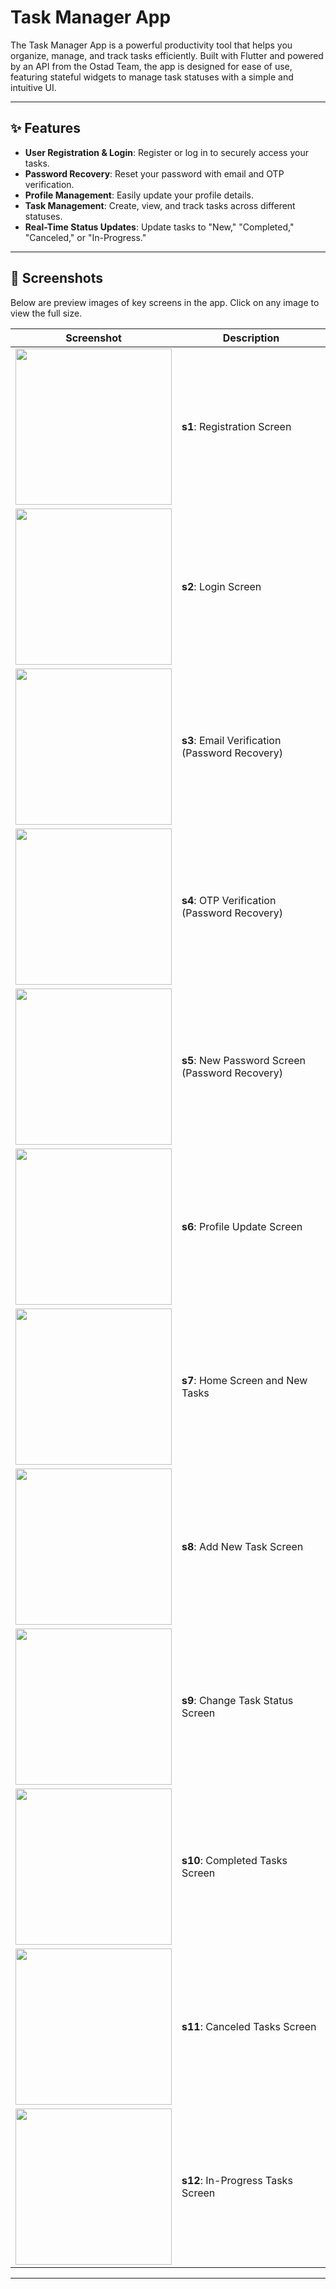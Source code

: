 # Task Manager App

The Task Manager App is a powerful productivity tool that helps you organize, manage, and track tasks efficiently. Built with Flutter and powered by an API from the Ostad Team, the app is designed for ease of use, featuring stateful widgets to manage task statuses with a simple and intuitive UI.

---

## ✨ Features

- **User Registration & Login**: Register or log in to securely access your tasks.
- **Password Recovery**: Reset your password with email and OTP verification.
- **Profile Management**: Easily update your profile details.
- **Task Management**: Create, view, and track tasks across different statuses.
- **Real-Time Status Updates**: Update tasks to "New," "Completed," "Canceled," or "In-Progress."

---

## 📸 Screenshots

Below are preview images of key screens in the app. Click on any image to view the full size.

| Screenshot                          | Description                  |
|-------------------------------------|------------------------------|
| <img src="./SS/s1.png" width="250"> | **s1**: Registration Screen  |
| <img src="./SS/s2.png" width="250"> | **s2**: Login Screen         |
| <img src="./SS/s3.png" width="250"> | **s3**: Email Verification (Password Recovery) |
| <img src="./SS/s4.png" width="250"> | **s4**: OTP Verification (Password Recovery) |
| <img src="./SS/s5.png" width="250"> | **s5**: New Password Screen (Password Recovery) |
| <img src="./SS/s6.png" width="250"> | **s6**: Profile Update Screen |
| <img src="./SS/s7.png" width="250"> | **s7**: Home Screen and New Tasks |
| <img src="./SS/s8.png" width="250"> | **s8**: Add New Task Screen |
| <img src="./SS/s9.png" width="250"> | **s9**: Change Task Status Screen |
| <img src="./SS/s10.png" width="250"> | **s10**: Completed Tasks Screen |
| <img src="./SS/s11.png" width="250"> | **s11**: Canceled Tasks Screen |
| <img src="./SS/s12.png" width="250"> | **s12**: In-Progress Tasks Screen |

---